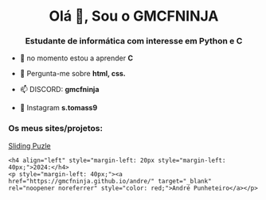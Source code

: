 <h1 align="center">Olá 👋, Sou o GMCFNINJA</h1>
<h3 align="center">Estudante de informática com interesse em Python e C</h3>

- 🌱 no momento estou a aprender **C**

- 💬 Pergunta-me sobre **html, css.**

- 📫 DISCORD: **gmcfninja**

- 📸 Instagram **s.tomass9**


<h3 align="left">Os meus sites/projetos:</h3>
<p><a href="https://gmcfninja.github.io/slide-puzle/" target="_blank" rel="noopener noreferrer">Sliding Puzle</a></p>

    <h4 align="left" style="margin-left: 20px style="margin-left: 40px;">2024:</h4>
    <p style="margin-left: 40px;"><a href="https://gmcfninja.github.io/andre/" target="_blank" rel="noopener noreferrer" style="color: red;">André Punheteiro</a></p>
